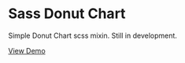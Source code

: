 Sass Donut Chart
================

Simple Donut Chart scss mixin. Still in development.

[View Demo](http://seanstopnik.com/lab/sass-donut-chart/)
